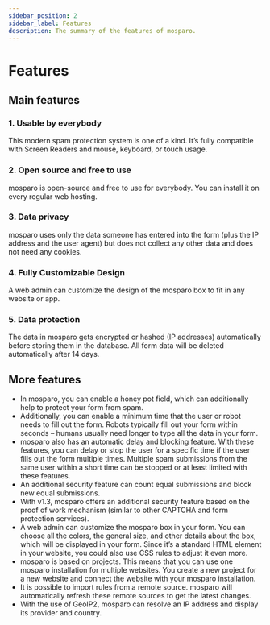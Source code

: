 ```yaml
---
sidebar_position: 2
sidebar_label: Features
description: The summary of the features of mosparo.
---
```


# Features

## Main features

### 1. Usable by everybody

This modern spam protection system is one of a kind. It’s fully compatible with Screen Readers and mouse, keyboard, or touch usage.

### 2. Open source and free to use

mosparo is open-source and free to use for everybody. You can install it on every regular web hosting.

### 3. Data privacy

mosparo uses only the data someone has entered into the form (plus the IP address and the user agent) but does not collect any other data and does not need any cookies.

### 4. Fully Customizable Design

A web admin can customize the design of the mosparo box to fit in any website or app.

### 5. Data protection

The data in mosparo gets encrypted or hashed (IP addresses) automatically before storing them in the database. All form data will be deleted automatically after 14 days.

## More features

- In mosparo, you can enable a honey pot field, which can additionally help to protect your form from spam.
- Additionally, you can enable a minimum time that the user or robot needs to fill out the form. Robots typically fill out your form within seconds – humans usually need longer to type all the data in your form.
- mosparo also has an automatic delay and blocking feature. With these features, you can delay or stop the user for a specific time if the user fills out the form multiple times. Multiple spam submissions from the same user within a short time can be stopped or at least limited with these features.
- An additional security feature can count equal submissions and block new equal submissions.
- With v1.3, mosparo offers an additional security feature based on the proof of work mechanism (similar to other CAPTCHA and form protection services).
- A web admin can customize the mosparo box in your form. You can choose all the colors, the general size, and other details about the box, which will be displayed in your form. Since it’s a standard HTML element in your website, you could also use CSS rules to adjust it even more.
- mosparo is based on projects. This means that you can use one mosparo installation for multiple websites. You create a new project for a new website and connect the website with your mosparo installation.
- It is possible to import rules from a remote source. mosparo will automatically refresh these remote sources to get the latest changes.
- With the use of GeoIP2, mosparo can resolve an IP address and display its provider and country.
